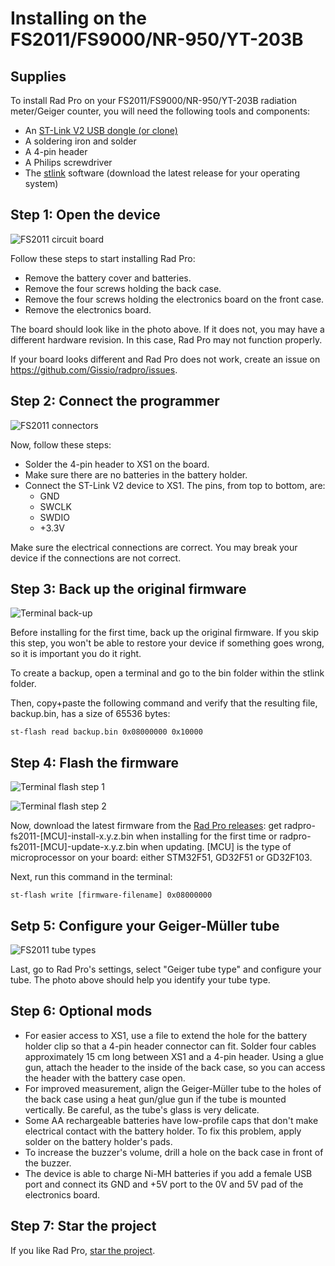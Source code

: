 # Installing on the FS2011/FS9000/NR-950/YT-203B

## Supplies

To install Rad Pro on your FS2011/FS9000/NR-950/YT-203B radiation meter/Geiger counter, you will need the following tools and components:

* An [ST-Link V2 USB dongle (or clone)](https://www.amazon.com/s?k=st-link+v2)
* A soldering iron and solder
* A 4-pin header
* A Philips screwdriver
* The [stlink](https://github.com/stlink-org/stlink/releases) software (download the latest release for your operating system)

## Step 1: Open the device

![FS2011 circuit board](img/fs2011-gd32-j305.jpg)

Follow these steps to start installing Rad Pro:

* Remove the battery cover and batteries.
* Remove the four screws holding the back case.
* Remove the four screws holding the electronics board on the front case.
* Remove the electronics board.

The board should look like in the photo above. If it does not, you may have a different hardware revision. In this case, Rad Pro may not function properly.

If your board looks different and Rad Pro does not work, create an issue on https://github.com/Gissio/radpro/issues.

## Step 2: Connect the programmer

![FS2011 connectors](img/fs2011-connector.png)

Now, follow these steps:

* Solder the 4-pin header to XS1 on the board.
* Make sure there are no batteries in the battery holder.
* Connect the ST-Link V2 device to XS1. The pins, from top to bottom, are:
  * GND
  * SWCLK
  * SWDIO
  * +3.3V

Make sure the electrical connections are correct. You may break your device if the connections are not correct.

## Step 3: Back up the original firmware

![Terminal back-up](img/terminal-backup.png)

Before installing for the first time, back up the original firmware. If you skip this step, you won't be able to restore your device if something goes wrong, so it is important you do it right.

To create a backup, open a terminal and go to the bin folder within the stlink folder.

Then, copy+paste the following command and verify that the resulting file, backup.bin, has a size of 65536 bytes:

    st-flash read backup.bin 0x08000000 0x10000

## Step 4: Flash the firmware

![Terminal flash step 1](img/terminal-flash-1.png)

![Terminal flash step 2](img/terminal-flash-2.png)

Now, download the latest firmware from the [Rad Pro releases](https://github.com/Gissio/radpro/releases): get radpro-fs2011-\[MCU\]-install-x.y.z.bin when installing for the first time or radpro-fs2011-\[MCU\]-update-x.y.z.bin when updating. \[MCU\] is the type of microprocessor on your board: either STM32F51, GD32F51 or GD32F103.

Next, run this command in the terminal:

    st-flash write [firmware-filename] 0x08000000

## Setp 5: Configure your Geiger-Müller tube

![FS2011 tube types](img/fs2011-tube-type.jpg)

Last, go to Rad Pro's settings, select "Geiger tube type" and configure your tube. The photo above should help you identify your tube type.

## Step 6: Optional mods

* For easier access to XS1, use a file to extend the hole for the battery holder clip so that a 4-pin header connector can fit. Solder four cables approximately 15 cm long between XS1 and a 4-pin header. Using a glue gun, attach the header to the inside of the back case, so you can access the header with the battery case open.
* For improved measurement, align the Geiger-Müller tube to the holes of the back case using a heat gun/glue gun if the tube is mounted vertically. Be careful, as the tube's glass is very delicate.
* Some AA rechargeable batteries have low-profile caps that don't make electrical contact with the battery holder. To fix this problem, apply solder on the battery holder's pads.
* To increase the buzzer's volume, drill a hole on the back case in front of the buzzer.
* The device is able to charge Ni-MH batteries if you add a female USB port and connect its GND and +5V port to the 0V and 5V pad of the electronics board.

## Step 7: Star the project

If you like Rad Pro, [star the project](https://github.com/Gissio/radpro).
